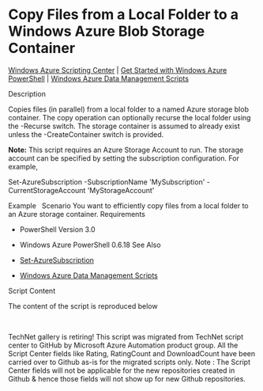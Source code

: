 ﻿Copy Files from a Local Folder to a Windows Azure Blob Storage Container
========================================================================

            

[Windows Azure Scripting Center](http://www.windowsazure.com/en-us/documentation/scripts) |
[Get Started with Windows Azure PowerShell](http://go.microsoft.com/fwlink/?linkid=320929&clcid=0x409) |
[Windows Azure Data Management Scripts](http://www.windowsazure.com/en-us/documentation/scripts/index/?solution=data-management&service=all)

Description

Copies files (in parallel) from a local folder to a named Azure storage blob container. The copy operation can optionally recurse the local folder using the -Recurse switch. The storage container is assumed to already exist unless the -CreateContainer switch
 is provided.


**Note:** This script requires an Azure Storage Account to run. The storage account can be specified by setting the subscription configuration. For example,


Set-AzureSubscription -SubscriptionName 'MySubscription' -CurrentStorageAccount 'MyStorageAccount'

Example
 
Scenario
You want to efficiently copy files from a local folder to an Azure storage container.
Requirements

  *  PowerShell Version 3.0 
  *  Windows Azure PowerShell 0.6.18 
See Also

  *  [Set-AzureSubscription](http://msdn.microsoft.com/en-us/library/windowsazure/dn408531.aspx)

  *  [Windows Azure Data Management Scripts](http://www.windowsazure.com/en-us/documentation/scripts/index/?solution=data-management&service=all)

Script Content

The content of the script is reproduced below

 

        
    
TechNet gallery is retiring! This script was migrated from TechNet script center to GitHub by Microsoft Azure Automation product group. All the Script Center fields like Rating, RatingCount and DownloadCount have been carried over to Github as-is for the migrated scripts only. Note : The Script Center fields will not be applicable for the new repositories created in Github & hence those fields will not show up for new Github repositories.
